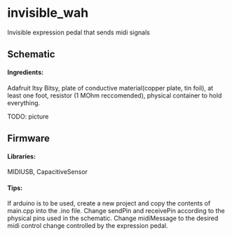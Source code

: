 # invisible_wah
Invisible expression pedal that sends midi signals

## Schematic
#### Ingredients:
Adafruit Itsy Bitsy, plate of conductive material(copper plate, tin foil), at least one foot, resistor (1 MOhm reccomended), physical container to hold everything.

TODO: picture

## Firmware
#### Libraries:
MIDIUSB, CapacitiveSensor

#### Tips:
If arduino is to be used, create a new project and copy the contents of main.cpp into the .ino file.
Change sendPin and receivePin according to the physical pins used in the schematic.
Change midiMessage to the desired midi control change controlled by the expression pedal.
